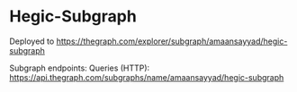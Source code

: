 # Hegic-Subgraph

Deployed to https://thegraph.com/explorer/subgraph/amaansayyad/hegic-subgraph

Subgraph endpoints:
Queries (HTTP):     https://api.thegraph.com/subgraphs/name/amaansayyad/hegic-subgraph
